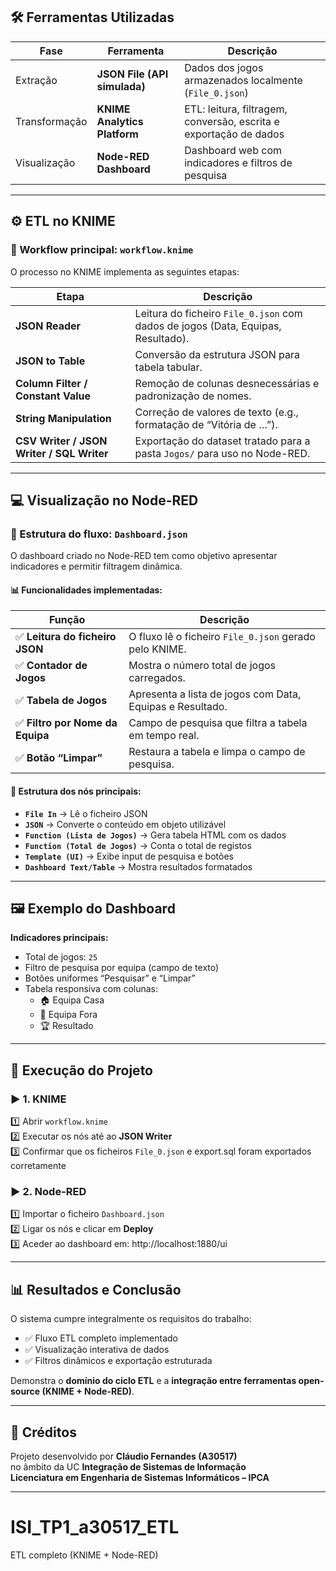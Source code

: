 ## 🛠️ Ferramentas Utilizadas

| Fase | Ferramenta | Descrição |
|------|-------------|-----------|
| Extração | **JSON File (API simulada)** | Dados dos jogos armazenados localmente (`File_0.json`) |
| Transformação | **KNIME Analytics Platform** | ETL: leitura, filtragem, conversão, escrita e exportação de dados |
| Visualização | **Node-RED Dashboard** | Dashboard web com indicadores e filtros de pesquisa |

---

## ⚙️ ETL no KNIME

### 📂 Workflow principal: `workflow.knime`

O processo no KNIME implementa as seguintes etapas:

| Etapa | Descrição |
|-------|------------|
| **JSON Reader** | Leitura do ficheiro `File_0.json` com dados de jogos (Data, Equipas, Resultado). |
| **JSON to Table** | Conversão da estrutura JSON para tabela tabular. |
| **Column Filter / Constant Value** | Remoção de colunas desnecessárias e padronização de nomes. |
| **String Manipulation** | Correção de valores de texto (e.g., formatação de “Vitória de …”). |
| **CSV Writer / JSON Writer / SQL Writer** | Exportação do dataset tratado para a pasta `Jogos/` para uso no Node-RED. |

---

## 💻 Visualização no Node-RED

### 🧱 Estrutura do fluxo: `Dashboard.json`

O dashboard criado no Node-RED tem como objetivo apresentar indicadores e permitir filtragem dinâmica.

#### 📊 Funcionalidades implementadas:

| Função | Descrição |
|--------|------------|
| ✅ **Leitura do ficheiro JSON** | O fluxo lê o ficheiro `File_0.json` gerado pelo KNIME. |
| ✅ **Contador de Jogos** | Mostra o número total de jogos carregados. |
| ✅ **Tabela de Jogos** | Apresenta a lista de jogos com Data, Equipas e Resultado. |
| ✅ **Filtro por Nome da Equipa** | Campo de pesquisa que filtra a tabela em tempo real. |
| ✅ **Botão “Limpar”** | Restaura a tabela e limpa o campo de pesquisa. |

#### 🧩 Estrutura dos nós principais:
- **`File In`** → Lê o ficheiro JSON  
- **`JSON`** → Converte o conteúdo em objeto utilizável  
- **`Function (Lista de Jogos)`** → Gera tabela HTML com os dados  
- **`Function (Total de Jogos)`** → Conta o total de registos  
- **`Template (UI)`** → Exibe input de pesquisa e botões  
- **`Dashboard Text/Table`** → Mostra resultados formatados  

---

## 🖼️ Exemplo do Dashboard

**Indicadores principais:**
- Total de jogos: `25`
- Filtro de pesquisa por equipa (campo de texto)
- Botões uniformes “Pesquisar” e “Limpar”
- Tabela responsiva com colunas:
  - 🏠 Equipa Casa  
  - 🚩 Equipa Fora  
  - 🏆 Resultado  


---

## 🚀 Execução do Projeto

### ▶️ 1. KNIME
1️⃣ Abrir `workflow.knime`  
2️⃣ Executar os nós até ao **JSON Writer**  
3️⃣ Confirmar que os ficheiros `File_0.json` e export.sql foram exportados corretamente

### ▶️ 2. Node-RED
1️⃣ Importar o ficheiro `Dashboard.json`  
2️⃣ Ligar os nós e clicar em **Deploy**  
3️⃣ Aceder ao dashboard em: http://localhost:1880/ui

---

## 📊 Resultados e Conclusão

O sistema cumpre integralmente os requisitos do trabalho:
- ✅ Fluxo ETL completo implementado  
- ✅ Visualização interativa de dados  
- ✅ Filtros dinâmicos e exportação estruturada  

Demonstra o **domínio do ciclo ETL** e a **integração entre ferramentas open-source (KNIME + Node-RED)**.

---

## 🧾 Créditos
Projeto desenvolvido por **Cláudio Fernandes (A30517)**  
no âmbito da UC **Integração de Sistemas de Informação**  
**Licenciatura em Engenharia de Sistemas Informáticos – IPCA**

---

# ISI_TP1_a30517_ETL
ETL completo (KNIME + Node-RED)
